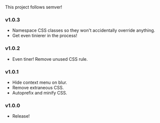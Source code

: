 This project follows semver!

<!-- [planned]
* extra config, ex don't close on click?
* make styles shakeable
-->

### v1.0.3

- Namespace CSS classes so they won't accidentally override anything.
- Get even tinierer in the process!

### v1.0.2

- Even tiner! Remove unused CSS rule.

### v1.0.1

- Hide context menu on blur.
- Remove extraneous CSS.
- Autoprefix and minify CSS.


### v1.0.0

- Release!
